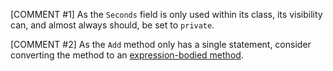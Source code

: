 [COMMENT #1]
As the `Seconds` field is only used within its class, its visibility can, and almost always should, be set to `private`.

[COMMENT #2]
As the `Add` method only has a single statement, consider converting the method to an [expression-bodied method](https://docs.microsoft.com/en-us/dotnet/csharp/programming-guide/statements-expressions-operators/expression-bodied-members#methods).